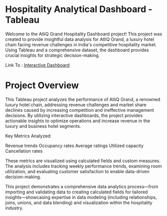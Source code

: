# Hospitality Analytical Dashboard - Tableau
Welcome to the AtliQ Grand Hospitality Dashboard project! This project was created to provide insightful data analysis for AtliQ Grand, a luxury hotel chain facing revenue challenges in India's competitive hospitality market. Using Tableau and a comprehensive dataset, the dashboard provides crucial insights for strategic decision-making.

Link To : [Interactive Dashboard](https://public.tableau.com/app/profile/sakshi.talmale/viz/TableauprojectHospitality/Dashboard1)
# Project Overview
This Tableau project analyzes the performance of AtliQ Grand, a renowned luxury hotel chain, addressing revenue challenges and market share declines caused by increasing competition and ineffective management decisions. By utilizing interactive dashboards, the project provides actionable insights to optimize operations and increase revenue in the luxury and business hotel segments.

Key Metrics Analyzed:

Revenue trends
Occupancy rates
Average ratings
Utilized capacity
Cancellation rates

These metrics are visualized using calculated fields and custom measures. The analysis includes tracking weekly performance trends, examining room utilization, and evaluating customer satisfaction to enable data-driven decision-making.

This project demonstrates a comprehensive data analytics process—from importing and validating data to creating calculated fields for tailored insights—showcasing expertise in data modeling (including relationships, joins, unions, and data blending) and visualization within the hospitality industry.


